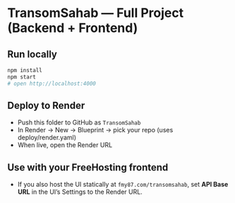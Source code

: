# TransomSahab — Full Project (Backend + Frontend)

## Run locally
```bash
npm install
npm start
# open http://localhost:4000
```

## Deploy to Render
- Push this folder to GitHub as `TransomSahab`
- In Render → New → Blueprint → pick your repo (uses deploy/render.yaml)
- When live, open the Render URL

## Use with your FreeHosting frontend
- If you also host the UI statically at `fmy87.com/transomsahab`, set **API Base URL** in the UI’s Settings to the Render URL.

